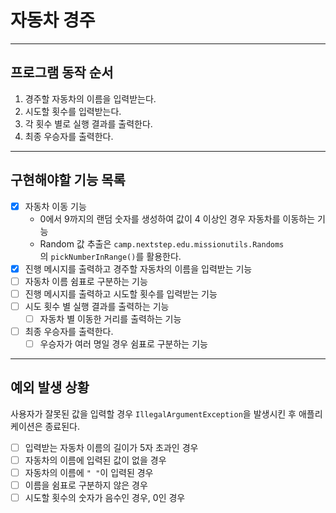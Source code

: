 # 자동차 경주

---

## **프로그램 동작 순서**

1. 경주할 자동차의 이름을 입력받는다.
2. 시도할 횟수를 입력받는다.
3. 각 횟수 별로 실행 결과를 출력한다.
4. 최종 우승자를 출력한다.

---

## **구현해야할 기능 목록**

- [X]  자동차 이동 기능
    - 0에서 9까지의 랜덤 숫자를 생성하여 값이 4 이상인 경우 자동차를 이동하는 기능
    - Random 값 추출은 `camp.nextstep.edu.missionutils.Randoms`의 `pickNumberInRange()`를 활용한다.
- [X]  진행 메시지를 출력하고 경주할 자동차의 이름을 입력받는 기능
- [ ]  자동차 이름 쉼표로 구분하는 기능
- [ ]  진행 메시지를 출력하고 시도할 횟수를 입력받는 기능
- [ ]  시도 횟수 별 실행 결과를 출력하는 기능
    - [ ]  자동차 별 이동한 거리를 출력하는 기능
- [ ]  최종 우승자를 출력한다.
    - [ ]  우승자가 여러 명일 경우 쉼표로 구분하는 기능

---

## **예외 발생 상황**

사용자가 잘못된 값을 입력할 경우 `IllegalArgumentException`을 발생시킨 후 애플리케이션은 종료된다.

- [ ]  입력받는 자동차 이름의 길이가 5자 초과인 경우
- [ ]  자동차의 이름에 입력된 값이 없을 경우
- [ ]  자동차의 이름에 `" "`이 입력된 경우
- [ ]  이름을 쉼표로 구분하지 않은 경우
- [ ]  시도할 횟수의 숫자가 음수인 경우, 0인 경우